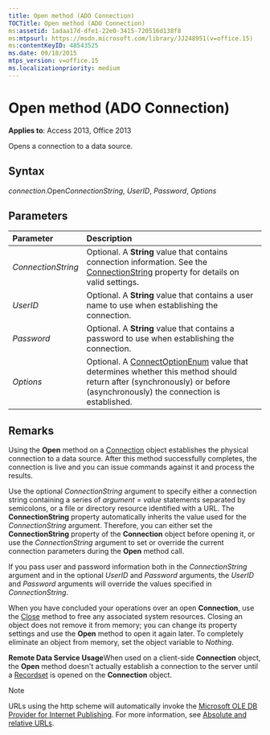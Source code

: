 ```yaml
---
title: Open method (ADO Connection)
TOCTitle: Open method (ADO Connection)
ms:assetid: 1adaa17d-dfe1-22e0-3415-720516d138f8
ms:mtpsurl: https://msdn.microsoft.com/library/JJ248951(v=office.15)
ms:contentKeyID: 48543525
ms.date: 09/18/2015
mtps_version: v=office.15
ms.localizationpriority: medium
---
```


# Open method (ADO Connection)

**Applies to**: Access 2013, Office 2013
 
Opens a connection to a data source.

## Syntax

*connection*.Open*ConnectionString*, *UserID*, *Password*, *Options*

## Parameters

|Parameter|Description|
|:--------|:----------|
|*ConnectionString* |Optional. A **String** value that contains connection information. See the [ConnectionString](connectionstring-property-ado.md) property for details on valid settings.|
|*UserID* |Optional. A **String** value that contains a user name to use when establishing the connection.|
|*Password* |Optional. A **String** value that contains a password to use when establishing the connection.|
|*Options* |Optional. A [ConnectOptionEnum](connectoptionenum.md) value that determines whether this method should return after (synchronously) or before (asynchronously) the connection is established.|

## Remarks

Using the **Open** method on a [Connection](connection-object-ado.md) object establishes the physical connection to a data source. After this method successfully completes, the connection is live and you can issue commands against it and process the results.

Use the optional *ConnectionString* argument to specify either a connection string containing a series of *argument* *= value* statements separated by semicolons, or a file or directory resource identified with a URL. The **ConnectionString** property automatically inherits the value used for the *ConnectionString* argument. Therefore, you can either set the **ConnectionString** property of the **Connection** object before opening it, or use the *ConnectionString* argument to set or override the current connection parameters during the **Open** method call.

If you pass user and password information both in the *ConnectionString* argument and in the optional *UserID* and *Password* arguments, the *UserID* and *Password* arguments will override the values specified in *ConnectionString*.

When you have concluded your operations over an open **Connection**, use the [Close](close-method-ado.md) method to free any associated system resources. Closing an object does not remove it from memory; you can change its property settings and use the **Open** method to open it again later. To completely eliminate an object from memory, set the object variable to *Nothing*.

**Remote Data Service Usage**When used on a client-side **Connection** object, the **Open** method doesn't actually establish a connection to the server until a [Recordset](recordset-object-ado.md) is opened on the **Connection** object.

> [!NOTE]
> URLs using the http scheme will automatically invoke the [Microsoft OLE DB Provider for Internet Publishing](microsoft-ole-db-provider-for-internet-publishing.md). For more information, see [Absolute and relative URLs](absolute-and-relative-urls.md).


